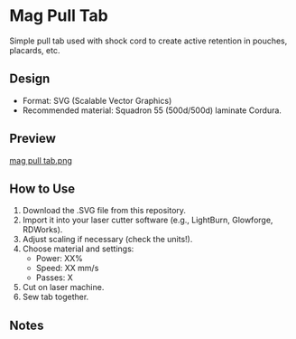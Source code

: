 # Mag Pull Tab

Simple pull tab used with shock cord to create active retention in pouches, placards, etc.

## Design
- Format: SVG (Scalable Vector Graphics)
- Recommended material: Squadron 55 (500d/500d) laminate Cordura.

## Preview
[mag pull tab.png](https://github.com/triple3concepts/LaserCutting/blob/main/SVG%20Files/Mag%20Pull%20Tab/Mag%20Pull%20Tab.png)


## How to Use
1. Download the .SVG file from this repository.  
2. Import it into your laser cutter software (e.g., LightBurn, Glowforge, RDWorks).  
3. Adjust scaling if necessary (check the units!).  
4. Choose material and settings:  
   - Power: XX%  
   - Speed: XX mm/s  
   - Passes: X  
5. Cut on laser machine.
6. Sew tab together.

## Notes
